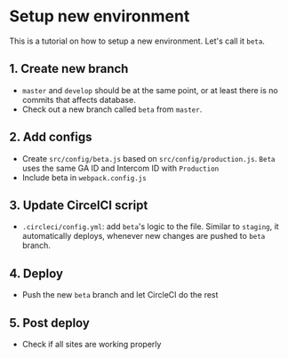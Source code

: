 # Setup new environment
This is a tutorial on how to setup a new environment. Let's call it `beta`.

## 1. Create new branch
- `master` and `develop` should be at the same point, or at least there is no commits that affects database.
- Check out a new branch called `beta` from `master`.

## 2. Add configs
- Create `src/config/beta.js` based on `src/config/production.js`. `Beta` uses the same GA ID and Intercom ID with `Production`
- Include beta in `webpack.config.js`
  
## 3. Update CircelCI script
- `.circleci/config.yml`: add `beta`'s logic to the file. Similar to `staging`, it automatically deploys, whenever new changes are pushed to `beta` branch.

## 4. Deploy
- Push the new `beta` branch and let CircleCI do the rest
  
## 5. Post deploy
- Check if all sites are working properly
